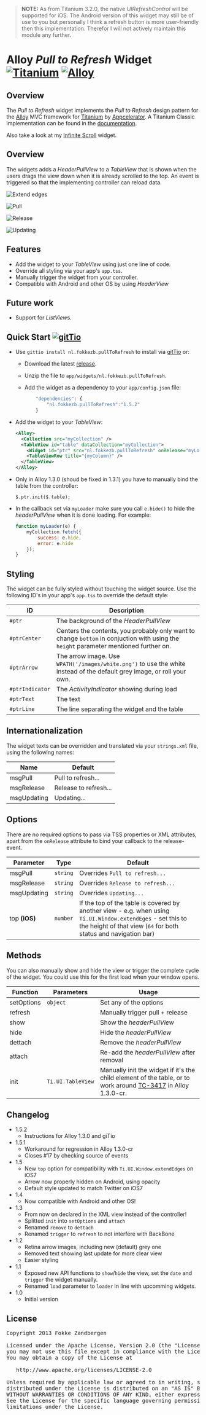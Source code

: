 > **NOTE:** As from Titanium 3.2.0, the native *UIRefreshControl* will be supported for iOS. The Android version of this widget may still be of use to you but personally I think a refresh button is more user-friendly then this implementation. Therefor I will not actively maintain this module any further.

# Alloy *Pull to Refresh* Widget [![Titanium](http://www-static.appcelerator.com/badges/titanium-git-badge-sq.png)](http://www.appcelerator.com/titanium/) [![Alloy](http://www-static.appcelerator.com/badges/alloy-git-badge-sq.png)](http://www.appcelerator.com/alloy/)

## Overview
The *Pull to Refresh* widget implements the *Pull to Refresh* design pattern for the [Alloy](http://docs.appcelerator.com/titanium/latest/#!/guide/Alloy_Quick_Start) MVC framework for [Titanium](http://www.appcelerator.com/platform) by [Appcelerator](http://www.appcelerator.com). A Titanium Classic implementation can be found in the [documentation](http://docs.appcelerator.com/titanium/latest/#!/guide/TableView_Refresh_with_headerPullView).

Also take a look at my [Infinite Scroll](https://github.com/FokkeZB/nl.fokkezb.infiniteScroll) widget.

## Overview
The widgets adds a *HeaderPullView* to a *TableView* that is shown when the users drags the view down when it is already scrolled to the top. An event is triggered so that the implementing controller can reload data.

![Extend edges](https://raw.github.com/FokkeZB/nl.fokkezb.pullToRefresh/master/docs/extend.png)

![Pull](https://raw.github.com/FokkeZB/nl.fokkezb.pullToRefresh/master/docs/pull.png)

![Release](https://raw.github.com/FokkeZB/nl.fokkezb.pullToRefresh/master/docs/release.png)

![Updating](https://raw.github.com/FokkeZB/nl.fokkezb.pullToRefresh/master/docs/updating.png)

## Features
* Add the widget to your *TableView* using just one line of code.
* Override all styling via your app's `app.tss`.
* Manually trigger the widget from your controller.
* Compatible with Android and other OS by using *HeaderView*

## Future work
* Support for *ListView*s.

## Quick Start [![gitTio](http://gitt.io/badge.png)](http://gitt.io/component/nl.fokkezb.pullToRefresh)

* Use `gittio install nl.fokkezb.pullToRefresh` to install via [gitTio](http://gitt.io/cli) or:
    
  * Download the latest [release](https://github.com/FokkeZB/nl.fokkezb.pullToRefresh/releases).
  * Unzip the file to `app/widgets/nl.fokkezb.pullToRefresh`.
  * Add the widget as a dependency to your `app/config.json` file:
	
	```javascript
		"dependencies": {
			"nl.fokkezb.pullToRefresh":"1.5.2"
		}
	```

* Add the widget to your *TableView*:

	```xml
	<Alloy>
	  <Collection src="myCollection" />
	  <TableView id="table" dataCollection="myCollection">
	    <Widget id="ptr" src="nl.fokkezb.pullToRefresh" onRelease="myLoader" />
	    <TableViewRow title="{myColumn}" />
	  </TableView>
	</Alloy>
	```

* Only in Alloy 1.3.0 (shoud be fixed in 1.3.1) you have to manually bind the table from the controller:

	```
	$.ptr.init($.table);
	```
	
* In the callback set via `myLoader` make sure you call `e.hide()` to hide the *headerPullView* when it is done loading. For example: 

	```javascript
	function myLoader(e) {
		myCollection.fetch({			
			success: e.hide,
			error: e.hide
		});
	}
	```

## Styling
The widget can be fully styled without touching the widget source. Use the following ID's in your app's `app.tss` to override the default style:

| ID | Description |
| --------- | ------- |
| `#ptr` | The background of the *HeaderPullView* |
| `#ptrCenter` | Centers the contents, you probably only want to change `bottom` in conjuction with using the `height` parameter mentioned further on. |
| `#ptrArrow` | The arrow image. Use `WPATH('/images/white.png')` to use the white instead of the default grey image, or roll your own. |
| `#ptrIndicator` | The *ActivityIndicator* showing during load |
| `#ptrText` | The text |
| `#ptrLine` | The line separating the widget and the table |

## Internationalization
The widget texts can be overridden and translated via your `strings.xml` file, using the following names:

| Name        | Default |
| ----------- | ------- |
| msgPull     | Pull to refresh... |
| msgRelease  | Release to refresh... |
| msgUpdating | Updating... |

## Options
There are no required options to pass via TSS properties or XML attributes, apart from the `onRelease` attribute to bind your callback to the release-event.

| Parameter | Type | Default |
| --------- | ---- | ----------- |
| msgPull | `string` | Overrides `Pull to refresh...` |
| msgRelease | `string`  | Overrides `Release to refresh...` |
| msgUpdating | `string` | Overrides `Updating...` |
| top **(iOS)**| `number` | If the top of the table is covered by another view - e.g. when using `Ti.UI.Window.extendEges` - set this to the height of that view (`64` for both status and navigation bar) |

## Methods
You can also manually show and hide the view or trigger the complete cycle of the widget. You could use this for the first load when your window opens.

| Function   | Parameters | Usage |
| ---------- | ---------- | ----- |
| setOptions | `object`   | Set any of the options |
| refresh    |            | Manually trigger pull + release |
| show       |            | Show the *headerPullView* |
| hide       |            | Hide the *headerPullView* |
| dettach    |            | Remove the *headerPullView* |
| attach     |            | Re-add the *headerPullView* after removal |
| init       | `Ti.UI.TableView` | Manually init the widget if it's the child element of the table, or to work around [TC-3417](https://jira.appcelerator.org/browse/TC-3417) in Alloy 1.3.0-cr.

## Changelog
* 1.5.2
  * Instructions for Alloy 1.3.0 and giTio
* 1.5.1
  * Workaround for regression in Alloy 1.3.0-cr
  * Closes #17 by checking source of events
* 1.5
  * New `top` option for compatibility with `Ti.UI.Window.extendEdges` on iOS7
  * Arrow now properly hidden on Android, using opacity
  * Default style updated to match Twitter on iOS7
* 1.4
  * Now compatible with Android and other OS!
* 1.3
  * From now on declared in the XML view instead of the controller! 
  * Splitted `init` into `setOptions` and `attach`
  * Renamed `remove` to `dettach`
  * Renamed `trigger` to `refresh` to not interfere with BackBone
* 1.2
  * Retina arrow images, including new (default) grey one
  * Removed text showing last update for more clear view
  * Easier styling
* 1.1
  * Exposed new API functions to `show`/`hide` the view, set the `date` and `trigger` the widget manually.
  * Renamed `load` parameter to `loader` in line with upcomming widgets.
* 1.0
  * Initial version

## License

<pre>
Copyright 2013 Fokke Zandbergen

Licensed under the Apache License, Version 2.0 (the "License");
you may not use this file except in compliance with the License.
You may obtain a copy of the License at

   http://www.apache.org/licenses/LICENSE-2.0

Unless required by applicable law or agreed to in writing, software
distributed under the License is distributed on an "AS IS" BASIS,
WITHOUT WARRANTIES OR CONDITIONS OF ANY KIND, either express or implied.
See the License for the specific language governing permissions and
limitations under the License.
</pre>
